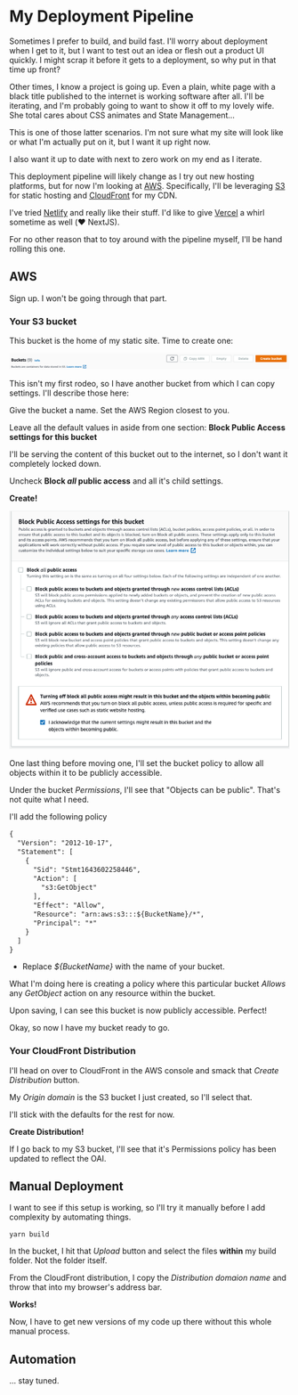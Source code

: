 # My Deployment Pipeline

Sometimes I prefer to build, and build fast. I'll worry about deployment when I get to it, but I want to test out an idea or flesh out a product UI quickly. I might scrap it before it gets to a deployment, so why put in that time up front?

Other times, I know a project is going up. Even a plain, white page with a black title published to the internet is working software after all. I'll be iterating, and I'm probably going to want to show it off to my lovely wife. She total cares about CSS animates and State Management...

This is one of those latter scenarios. I'm not sure what my site will look like or what I'm actually put on it, but I want it up right now.

I also want it up to date with next to zero work on my end as I iterate.

This deployment pipeline will likely change as I try out new hosting platforms, but for now I'm looking at [AWS](https://console.aws.amazon.com/). Specifically, I'll be leveraging [S3](https://s3.console.aws.amazon.com/) for static hosting and [CloudFront](https://console.aws.amazon.com/cloudfront/) for my CDN.

I've tried [Netlify](https://www.netlify.com/) and really like their stuff. I'd like to give [Vercel](https://vercel.com/) a whirl sometime as well (❤️ NextJS).

For no other reason that to toy around with the pipeline myself, I'll be hand rolling this one.

## AWS

Sign up. I won't be going through that part.

### Your S3 bucket

This bucket is the home of my static site. Time to create one:

![Create S3 Bucket](s3-create.png)

This isn't my first rodeo, so I have another bucket from which I can copy settings. I'll describe those here:

Give the bucket a name. Set the AWS Region closest to you.

Leave all the default values in aside from one section: **Block Public Access settings for this bucket**

I'll be serving the content of this bucket out to the internet, so I don't want it completely locked down.

Uncheck **Block _all_ public access** and all it's child settings.

**Create!**

![Public S3 Bucket](public-bucket.png)

One last thing before moving one, I'll set the bucket policy to allow all objects within it to be publicly accessible.

Under the bucket _Permissions_, I'll see that "Objects can be public". That's not quite what I need.

I'll add the following policy

```
{
  "Version": "2012-10-17",
  "Statement": [
    {
      "Sid": "Stmt1643602258446",
      "Action": [
        "s3:GetObject"
      ],
      "Effect": "Allow",
      "Resource": "arn:aws:s3:::${BucketName}/*",
      "Principal": "*"
    }
  ]
}
```

- Replace _${BucketName}_ with the name of your bucket.

What I'm doing here is creating a policy where this particular bucket _Allows_ any _GetObject_ action on any resource within the bucket.

Upon saving, I can see this bucket is now publicly accessible. Perfect!

Okay, so now I have my bucket ready to go.

### Your CloudFront Distribution

I'll head on over to CloudFront in the AWS console and smack that _Create Distribution_ button.

My _Origin domain_ is the S3 bucket I just created, so I'll select that.

I'll stick with the defaults for the rest for now.

**Create Distribution!**

If I go back to my S3 bucket, I'll see that it's Permissions policy has been updated to reflect the OAI.

## Manual Deployment

I want to see if this setup is working, so I'll try it manually before I add complexity by automating things.

```
yarn build
```

In the bucket, I hit that _Upload_ button and select the files **within** my build folder. Not the folder itself.

From the CloudFront distribution, I copy the _Distribution domaion name_ and throw that into my browser's address bar.

**Works!**

Now, I have to get new versions of my code up there without this whole manual process.

## Automation

... stay tuned.
